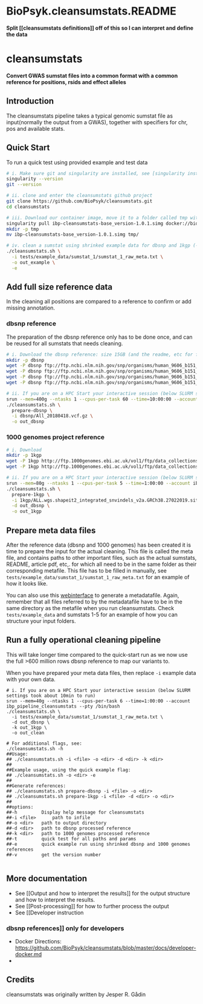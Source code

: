 # BioPsyk.cleansumstats.README
 **Split [[cleansumstats definitions]] off of this so I can interpret and define the data**

# cleansumstats

**Convert GWAS sumstat files into a common format with a common reference for positions, rsids and effect alleles**


## Introduction
The cleansumstats pipeline takes a typical genomic sumstat file as input(normally the output from a GWAS), together with specifiers for chr, pos and available stats.


## Quick Start
To run a quick test using provided example and test data

```bash
# i. Make sure git and singularity are installed, see [singularity installation](docs/singularity-installation.md)
singularity --version
git --version

# ii. clone and enter the cleansumstats github project
git clone https://github.com/BioPsyk/cleansumstats.git
cd cleansumstats

# iii. Download our container image, move it to a folder called tmp within the repo (<1GB)
singularity pull ibp-cleansumstats-base_version-1.0.1.simg docker://biopsyk/ibp-cleansumstats:1.0.1
mkdir -p tmp
mv ibp-cleansumstats-base_version-1.0.1.simg tmp/

# iv. clean a sumstat using shrinked example data for dbsnp and 1kgp (-e flag)
./cleansumstats.sh \
  -i tests/example_data/sumstat_1/sumstat_1_raw_meta.txt \
  -o out_example \
  -e

```

## Add full size reference data
In the cleaning all positions are compared to a reference to confirm or add missing annotation.

### dbsnp reference
The preparation of the dbsnp reference only has to be done once, and can be reused for all sumstats that needs cleaning.

```bash
# i. Download the dbsnp reference: size 15GB (and the readme, etc for future reference)
mkdir -p dbsnp
wget -P dbsnp ftp://ftp.ncbi.nlm.nih.gov/snp/organisms/human_9606_b151_GRCh38p7/VCF/README.txt
wget -P dbsnp ftp://ftp.ncbi.nlm.nih.gov/snp/organisms/human_9606_b151_GRCh38p7/VCF/All_20180418.vcf.gz.md5
wget -P dbsnp ftp://ftp.ncbi.nlm.nih.gov/snp/organisms/human_9606_b151_GRCh38p7/VCF/All_20180418.vcf.gz.tbi
wget -P dbsnp ftp://ftp.ncbi.nlm.nih.gov/snp/organisms/human_9606_b151_GRCh38p7/VCF/All_20180418.vcf.gz

# ii. If you are on a HPC Start your interactive session (below SLURM settings took about 5h to run)
srun --mem=400g --ntasks 1 --cpus-per-task 60 --time=10:00:00 --account ibp_pipeline_cleansumstats --pty /bin/bash
./cleansumstats.sh \
  prepare-dbsnp \
  -i dbsnp/All_20180418.vcf.gz \
  -o out_dbsnp
```

### 1000 genomes project reference
```bash
# i. Download
mkdir -p 1kgp
wget -P 1kgp http://ftp.1000genomes.ebi.ac.uk/vol1/ftp/data_collections/1000_genomes_project/release/20190312_biallelic_SNV_and_INDEL/ALL.wgs.shapeit2_integrated_snvindels_v2a.GRCh38.27022019.sites.vcf.gz
wget -P 1kgp http://ftp.1000genomes.ebi.ac.uk/vol1/ftp/data_collections/1000_genomes_project/release/20190312_biallelic_SNV_and_INDEL/ALL.wgs.shapeit2_integrated_snvindels_v2a.GRCh38.27022019.sites.vcf.gz.tbi

# ii. If you are on a HPC Start your interactive session (below SLURM settings took about 5min to run)
srun --mem=80g --ntasks 1 --cpus-per-task 5 --time=1:00:00 --account ibp_pipeline_cleansumstats --pty /bin/bash
./cleansumstats.sh \
  prepare-1kgp \
  -i 1kgp/ALL.wgs.shapeit2_integrated_snvindels_v2a.GRCh38.27022019.sites.vcf.gz \
  -d out_dbsnp \
  -o out_1kgp
```

## Prepare meta data files
After the reference data (dbsnp and 1000 genomes) has been created it is time to prepare the input for the actual cleaning. This file is called the meta file, and contains paths to other important files, such as the actual sumstats, README, article pdf, etc,. for which all need to be in the same folder as their corresponding metafile. This file has to be filled in manually, see `tests/example_data/sumstat_1/sumstat_1_raw_meta.txt` for an example of how it looks like. 

You can also use this [webinterface](https://biopsyk.github.io/metadata) to generate a metadatafile. Again, remember that all files referred to by the metadatafile have to be in the same directory as the metafile when you run cleansumstats. Check `tests/example_data` and sumstats 1-5 for an example of how you can structure your input folders.

## Run a fully operational cleaning pipeline 
This will take longer time compared to the quick-start run as we now use the full >600 million rows dbsnp reference to map our variants to.

When you have prepared your meta data files, then replace `-i` example data with your own data.

```
# i. If you are on a HPC Start your interactive session (below SLURM settings took about 10min to run)
srun --mem=40g --ntasks 1 --cpus-per-task 6 --time=1:00:00 --account ibp_pipeline_cleansumstats --pty /bin/bash
./cleansumstats.sh \
  -i tests/example_data/sumstat_1/sumstat_1_raw_meta.txt \
  -d out_dbsnp \
  -k out_1kgp \
  -o out_clean

# For additional flags, see:
./cleansumstats.sh -h
##Usage:
## ./cleansumstats.sh -i <file> -o <dir> -d <dir> -k <dir>
##
##Example usage, using the quick example flag:
## ./cleansumstats.sh -o <dir> -e
##
##Generate references:
## ./cleansumstats.sh prepare-dbsnp -i <file> -o <dir>
## ./cleansumstats.sh prepare-1kgp -i <file> -d <dir> -o <dir>
##
##options:
##-h		 Display help message for cleansumstats
##-i <file> 	 path to infile
##-o <dir> 	 path to output directory
##-d <dir> 	 path to dbsnp processed reference
##-k <dir> 	 path to 1000 genomes processed reference
##-t  	 	 quick test for all paths and params
##-e  	 	 quick example run using shrinked dbsnp and 1000 genomes references
##-v  	 	 get the version number


```


## More documentation
- See [[Output and how to interpret the results]] for the output structure and how to interpret the results.
- See [[Post-processing]] for how to further process the output
- See [[Developer instruction
### dbsnp references]] only for developers
- Docker Directions: https://github.com/BioPsyk/cleansumstats/blob/master/docs/developer-docker.md
- 


## Credits

cleansumstats was originally written by Jesper R. Gådin